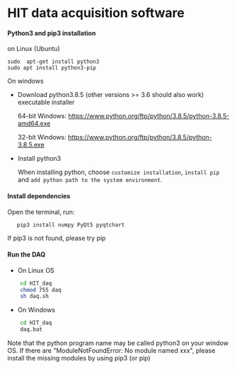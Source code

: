 # HIT data acquisition software
    

####  Python3 and pip3 installation
on Linux (Ubuntu)

```console
sudo  apt-get install python3
sudo apt install python3-pip
```
On windows

  - Download  python3.8.5 (other versions >= 3.6 should also work) executable installer
 
     64-bit Windows: https://www.python.org/ftp/python/3.8.5/python-3.8.5-amd64.exe 
   
     32-bit Windows: https://www.python.org/ftp/python/3.8.5/python-3.8.5.exe 
 
  - Install python3
 
    When installing python, choose `customize installation`, 
   `install pip` and `add python path to the system environment`. 

#### Install dependencies
Open the terminal, run:
```cmd
   pip3 install numpy PyQt5 pyqtchart 
````
If pip3 is not found, please try pip

#### Run the DAQ

- On Linux OS
```sh
	cd HIT_daq
	chmod 755 daq
	sh daq.sh
```
- On Windows
``` cmd
	cd HIT_daq
	daq.bat
```
Note that the python program name may be called python3 on your window OS. 
If there are  "ModuleNotFoundError: No module named xxx", please install the missing modules
by using pip3 (or pip)
  
